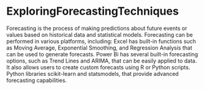 # ExploringForecastingTechniques
Forecasting is the process of making predictions about future events or values based on historical data and statistical models. Forecasting can be performed in various platforms, including:  Excel has built-in functions such as Moving Average, Exponential Smoothing, and Regression Analysis that can be used to generate forecasts. Power Bi has several built-in forecasting options, such as Trend Lines and ARIMA, that can be easily applied to data. It also allows users to create custom forecasts using R or Python scripts. Python libraries scikit-learn and statsmodels, that provide advanced forecasting capabilities. 
